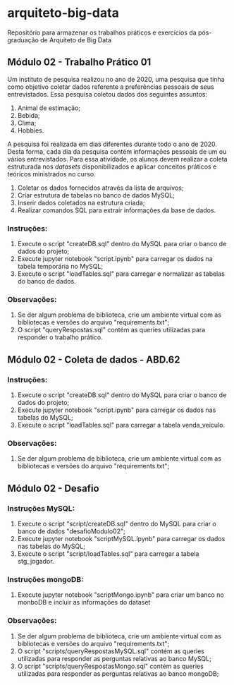 # arquiteto-big-data
Repositório para armazenar os trabalhos práticos e exercícios da pós-graduação de Arquiteto de Big Data

## Módulo 02 - Trabalho Prático 01
Um instituto de pesquisa realizou no ano de 2020, uma pesquisa que tinha como objetivo coletar dados referente a preferências pessoais de seus entrevistados. Essa pesquisa coletou dados dos seguintes assuntos:
1. Animal de estimação;
2. Bebida;
3. Clima;
4. Hobbies.

A pesquisa foi realizada em dias diferentes durante todo o ano de 2020. Desta forma, cada dia da pesquisa contém informações pessoais de um ou vários entrevistados.
Para essa atividade, os alunos devem realizar a coleta estruturada nos *datasets* disponibilizados e aplicar conceitos práticos e teóricos ministrados no curso.
1. Coletar os dados fornecidos através da lista de arquivos;
2. Criar estrutura de tabelas no banco de dados MySQL;
3. Inserir dados coletados na estrutura criada;
4. Realizar comandos SQL para extrair informações da base de dados.

### Instruções:
1. Execute o script "createDB.sql" dentro do MySQL para criar o banco de dados do projeto;
2. Execute jupyter notebook "script.ipynb" para carregar os dados na tabela temporária no MySQL;
3. Execute o script "loadTables.sql" para carregar e normalizar as tabelas do banco de dados.

### Observações:
1. Se der algum problema de biblioteca, crie um ambiente virtual com as bibliotecas e versões do arquivo "requirements.txt";
2. O script "queryRespostas.sql" contém as queries utilizadas para responder o trabalho prático.

## Módulo 02 - Coleta de dados - ABD.62

### Instruções:
1. Execute o script "createDB.sql" dentro do MySQL para criar o banco de dados do projeto;
2. Execute jupyter notebook "script.ipynb" para carregar os dados nas tabelas do MySQL;
3. Execute o script "loadTables.sql" para carregar a tabela venda_veiculo.

### Observações:
1. Se der algum problema de biblioteca, crie um ambiente virtual com as bibliotecas e versões do arquivo "requirements.txt";

## Módulo 02 - Desafio

### Instruções MySQL:
1. Execute o script "script/createDB.sql" dentro do MySQL para criar o banco de dados "desafioModulo02";
2. Execute jupyter notebook "scriptMySQL.ipynb" para carregar os dados nas tabelas do MySQL;
3. Execute o script "script/loadTables.sql" para carregar a tabela stg_jogador.

### Instruções mongoDB:
1. Execute jupyter notebook "scriptMongo.ipynb" para criar um banco no monboDB e incluir as informações do dataset

### Observações:
1. Se der algum problema de biblioteca, crie um ambiente virtual com as bibliotecas e versões do arquivo "requirements.txt";
2. O script "scripts/queryRespostasMySQL.sql" contém as queries utilizadas para responder as perguntas relativas ao banco MySQL;
3. O script "scripts/queryRespostasMongo.sql" contém as queries utilizadas para responder as perguntas relativas ao banco mongoDB;
